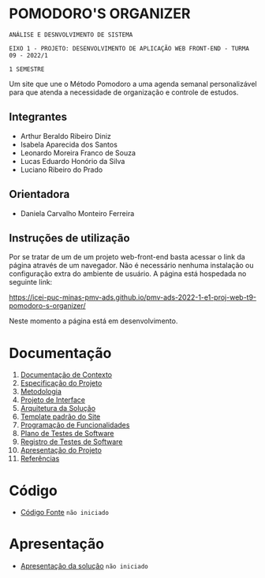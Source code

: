 # POMODORO'S ORGANIZER

`ANÁLISE E DESNVOLVIMENTO DE SISTEMA`

`EIXO 1 - PROJETO: DESENVOLVIMENTO DE APLICAÇÃO WEB FRONT-END - TURMA 09 - 2022/1`

`1 SEMESTRE`

Um site que une o Método Pomodoro a uma agenda semanal personalizável para que atenda a necessidade de organização e controle de estudos.

## Integrantes

* Arthur Beraldo Ribeiro Diniz 
* Isabela Aparecida dos Santos 
* Leonardo Moreira Franco de Souza
* Lucas Eduardo Honório da Silva 
* Luciano Ribeiro do Prado 

## Orientadora

* Daniela Carvalho Monteiro Ferreira 

## Instruções de utilização

Por se tratar de um de um projeto web-front-end basta acessar o link da página através de um navegador. Não é necessário nenhuma instalação ou configuração extra do ambiente de usuário. A página está hospedada no seguinte link:

https://icei-puc-minas-pmv-ads.github.io/pmv-ads-2022-1-e1-proj-web-t9-pomodoro-s-organizer/

Neste momento a página está em desenvolvimento.

# Documentação

1. [Documentação de Contexto](docs/01-Documentação%20de%20Contexto.md)
2. [Especificação do Projeto](docs/02-Especificação%20do%20Projeto.md)
3. [Metodologia](docs/03-Metodologia.md)
4. [Projeto de Interface](docs/04-Projeto%20de%20Interface.md)
5. [Arquitetura da Solução](docs/05-Arquitetura%20da%20Solução.md)
6. [Template padrão do Site](docs/06-Template%20padrão%20do%20Site.md) 
7. [Programação de Funcionalidades](docs/07-Programação%20de%20Funcionalidades.md) 
8. [Plano de Testes de Software](docs/08-Plano%20de%20Testes%20de%20Software.md) 
9. [Registro de Testes de Software](docs/09-Registro%20de%20Testes%20de%20Software.md)
10. [Apresentação do Projeto](docs/10-Apresentação%20do%20Projeto.md) 
11. [Referências](docs/11-Referências.md)


# Código

* [Código Fonte](src/README.md) `não iniciado`



# Apresentação

* [Apresentação da solução](presentation/README.md) `não iniciado`
